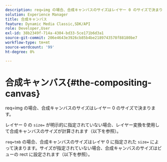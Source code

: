 ```yaml
---
description: req=img の場合、合成キャンバスのサイズはレイヤー 0 のサイズで決まります。
solution: Experience Manager
title: 合成キャンバス
feature: Dynamic Media Classic,SDK/API
role: Developer,User
exl-id: 38b2349f-714a-4304-bd33-5ce171b6d3a1
source-git-commit: 206e4643e3926cb85b4be2189743578f88180be7
workflow-type: tm+mt
source-wordcount: '99'
ht-degree: 0%

---
```


# 合成キャンバス{#the-compositing-canvas}

req=img の場合、合成キャンバスのサイズはレイヤー 0 のサイズで決まります。

レイヤー 0 の `size=` が明示的に指定されていない場合、レイヤー変換を使用して合成キャンバスのサイズが計算されます（以下を参照）。

`req=tmb` の場合、合成キャンバスのサイズはレイヤ 0 に指定された `size=` によって決まります。サイズが指定されていない場合、合成キャンバスのサイズはビューの rect に設定されます（以下を参照）。
